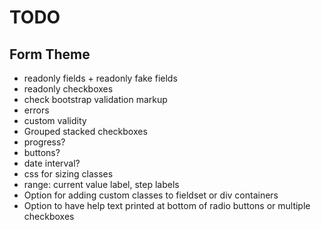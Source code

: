 # TODO

## Form Theme
* readonly fields + readonly fake fields 
* readonly checkboxes
* check bootstrap validation markup
* errors
* custom validity
* Grouped stacked checkboxes
* progress?
* buttons?
* date interval?
* css for sizing classes
* range: current value label, step labels
* Option for adding custom classes to fieldset or div containers
* Option to have help text printed at bottom of radio buttons or multiple checkboxes

